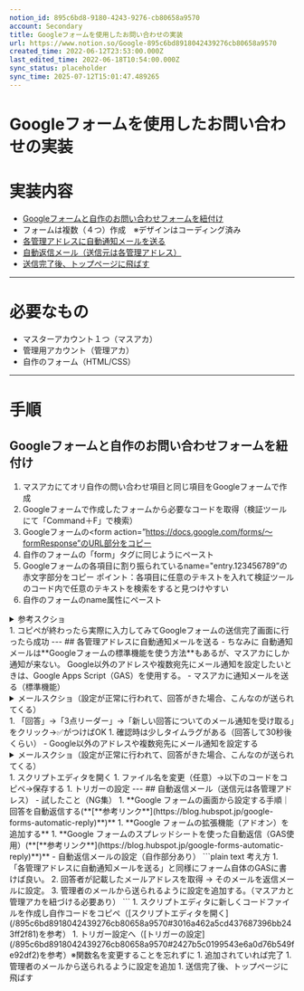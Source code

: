 ```yaml
---
notion_id: 895c6bd8-9180-4243-9276-cb80658a9570
account: Secondary
title: Googleフォームを使用したお問い合わせの実装
url: https://www.notion.so/Google-895c6bd8918042439276cb80658a9570
created_time: 2022-06-12T23:53:00.000Z
last_edited_time: 2022-06-18T10:54:00.000Z
sync_status: placeholder
sync_time: 2025-07-12T15:01:47.489265
---
```

# Googleフォームを使用したお問い合わせの実装

# 実装内容
- [Googleフォームと自作のお問い合わせフォームを紐付け](/895c6bd8918042439276cb80658a9570#945d075d7f0241949a4f3a789bf149d7)
- フォームは複数（４つ）作成　※デザインはコーディング済み
- [各管理アドレスに自動通知メールを送る](/895c6bd8918042439276cb80658a9570#f70afe8fc25242e69d03a39d7a90a850)
- [自動返信メール（送信元は各管理アドレス）](/895c6bd8918042439276cb80658a9570#f46b8c63d48a490cbe92f6680968e86c)
- [送信完了後、トップページに飛ばす](/895c6bd8918042439276cb80658a9570#352254b1c1c248cf99353a2c62ced169)
---
# 必要なもの
- マスターアカウント１つ（マスアカ）
- 管理用アカウント（管理アカ）
- 自作のフォーム（HTML/CSS）
---
# 手順
## Googleフォームと自作のお問い合わせフォームを紐付け
1. マスアカにてオリ自作の問い合わせ項目と同じ項目をGoogleフォームで作成
1. Googleフォームで作成したフォームから必要なコードを取得（検証ツールにて「Command＋F」で検索）
  1. Googleフォームの<form action=”https://docs.google.com/forms/〜formResponse”のURL部分をコピー
  1. 自作のフォームの「form」タグに同じようにペースト
  1. Googleフォームの各項目に割り振られているname="entry.123456789”の赤文字部分をコピー
ポイント：各項目に任意のテキストを入れて検証ツールのコード内で任意のテキストを検索をすると見つけやすい
  1. 自作のフォームのname属性にペースト
  <details>
  <summary>参考スクショ</summary>
  </details>
1. コピペが終わったら実際に入力してみてGoogleフォームの送信完了画面に行ったら成功
---
## 各管理アドレスに自動通知メールを送る
- ちなみに
  自動通知メールは**Googleフォームの標準機能を使う方法**もあるが、マスアカにしか通知が来ない。
Google以外のアドレスや複数宛先にメール通知を設定したいときは、Google Apps Script（GAS）を使用する。
- マスアカに通知メールを送る（標準機能）
  <details>
  <summary>メールスクショ（設定が正常に行われて、回答がきた場合、こんなのが送られてくる）</summary>
  </details>
  1. 「回答」→「3点リーダー」→「新しい回答についてのメール通知を受け取る」をクリック→✅がつけばOK
  1. 確認時は少しタイムラグがある（回答して30秒後くらい）
- Google以外のアドレスや複数宛先にメール通知を設定する
  <details>
  <summary>メールスクショ（設定が正常に行われて、回答がきた場合、こんなのが送られてくる）</summary>
  </details>
  1. スクリプトエディタを開く
  1. ファイル名を変更（任意）→以下のコードをコピペ→保存する
  1. トリガーの設定
---
## 自動返信メール（送信元は各管理アドレス）
- 試したこと（NG集）
  1. **Google フォームの画面から設定する手順｜回答を自動返信する(**[**参考リンク**](https://blog.hubspot.jp/google-forms-automatic-reply)**)**
  1. **Google フォームの拡張機能（アドオン）を追加する**
  1. **Google フォームのスプレッドシートを使った自動返信（GAS使用）(**[**参考リンク**](https://blog.hubspot.jp/google-forms-automatic-reply)**)**
- 自動返信メールの設定（自作部分あり）
  ```plain text
考え方
1. 「各管理アドレスに自動通知メールを送る」と同様にフォーム自体のGASに書けば良い。
2. 回答者が記載したメールアドレスを取得 → そのメールを返信メールに設定。
3. 管理者のメールから送られるように設定を追加する。（マスアカと管理アカを紐づける必要あり）
  ```
  1. スクリプトエディタに新しくコードファイルを作成し自作コードをコピペ（[スクリプトエディタを開く](/895c6bd8918042439276cb80658a9570#3016a462a5cd437687396bb243ff2f81)を参考）
  1. トリガー設定へ（[トリガーの設定](/895c6bd8918042439276cb80658a9570#2427b5c0199543e6a0d76b549fe92df2)を参考）※関数名を変更することを忘れずに
  1. 追加されていれば完了
  1. 管理者のメールから送られるように設定を追加
  1. 送信完了後、トップページに飛ばす
  